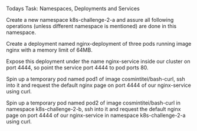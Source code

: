 Todays Task: Namespaces, Deployments and Services

Create a new namespace k8s-challenge-2-a and assure all following operations (unless different namespace is mentioned) are done in this namespace.

Create a deployment named nginx-deployment of three pods running image nginx with a memory limit of 64MB.

Expose this deployment under the name nginx-service inside our cluster on port 4444, so point the service port 4444 to pod ports 80.

Spin up a temporary pod named pod1 of image cosmintitei/bash-curl, ssh into it and request the default nginx page on port 4444 of our nginx-service using curl.

Spin up a temporary pod named pod2 of image cosmintitei/bash-curl in namespace k8s-challenge-2-b, ssh into it and request the default nginx page on port 4444 of our nginx-service in namespace k8s-challenge-2-a using curl.
